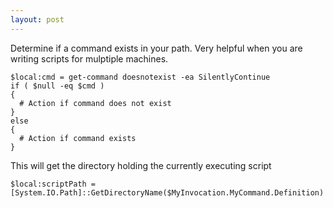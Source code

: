 ```yaml
---
layout: post
---
```

Determine if a command exists in your path.  Very helpful when you are writing scripts for mulptiple machines.

    $local:cmd = get-command doesnotexist -ea SilentlyContinue
    if ( $null -eq $cmd )
    {
      # Action if command does not exist
    }
    else
    {
      # Action if command exists
    }

This will get the directory holding the currently executing script

    $local:scriptPath = [System.IO.Path]::GetDirectoryName($MyInvocation.MyCommand.Definition)









